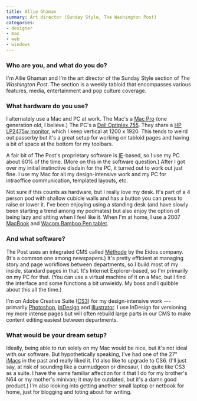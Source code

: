 ```yaml
---
title: Allie Ghaman
summary: Art director (Sunday Style, The Washington Post)
categories:
- designer
- mac
- web
- windows
---
```


### Who are you, and what do you do?

I'm Allie Ghaman and I'm the art director of the Sunday Style section of *The Washington Post*. The section is a weekly tabloid that encompasses various features, media, entertainment and pop culture coverage.

### What hardware do you use?

I alternately use a Mac and PC at work. The Mac's a [Mac Pro][mac-pro] (one generation old, I believe.) The PC's a [Dell Optiplex 755][optiplex-755]. They share a [HP LP2475w monitor][lp2475w], which I keep vertical at 1200 x 1920. This tends to weird out passerby but it's a great setup for working on tabloid pages and having a bit of space at the bottom for my toolbars. 

A fair bit of The Post's proprietary software is [IE][internet-explorer]-based, so I use my PC about 60% of the time. (More on this in the software question.) After I got over my initial instinctive disdain for the PC, it turned out to work out just fine. I use my Mac for all my design-intensive work and my PC for intraoffice communication, templated layouts, etc.

Not sure if this counts as hardware, but I really love my desk. It's part of a 4 person pod with shallow cubicle walls and has a button you can press to raise or lower it. I've been enjoying using a standing desk (and have slowly been starting a trend among my podmates) but also enjoy the option of being lazy and sitting when I feel like it.
When I'm at home, I use a 2007 [MacBook][] and [Wacom Bamboo Pen tablet][bamboo].

### And what software?

The Post uses an integrated CMS called [Méthode][methode] by the Eidos company. (It's a common one among newspapers.) It's pretty efficient at managing story and page workflows between departments, so I build most of my inside, standard pages in that. It's Internet Explorer-based, so I'm primarily on my PC for that. (You can use a virtual machine of it on a Mac, but I find the interface and some functions a bit unwieldy. My boss and I quibble about this all the time.)

I'm on Adobe Creative Suite ([CS3][creative-suite]) for my design-intensive work --- primarily [Photoshop][], [InDesign][] and [Illustrator][]. I use InDesign for versioning my more intense pages but will often rebuild large parts in our CMS to make content editing easiest between departments.

### What would be your dream setup?

Ideally, being able to run solely on my Mac would be nice, but it's not ideal with our software. But hypothetically speaking, I've had one of the 27" [iMacs][imac] in the past and really liked it. I'd also like to upgrade to CS6. (I'll just say, at risk of sounding like a curmudgeon or dinosaur, I do quite like CS3 as a suite. I have the same familiar affection for it that I do for my brother's N64 or my mother's minivan; it may be outdated, but it's a damn good product.) I'm also looking into getting another small laptop or netbook for home, just for blogging and toting about for writing.

[imac]: https://www.apple.com/imac/ "An all-in-one computer."
[optiplex-755]: http://www.dell.com/us/dfb/p/optiplex-755/pd "A tower PC."
[macbook]: https://en.wikipedia.org/wiki/MacBook "A laptop."
[mac-pro]: https://www.apple.com/mac-pro/ "The Intel-based Mac tower computer."
[bamboo]: https://www.wacom.com/en/us/bamboo "Smaller pen/multi-touch tablets."
[lp2475w]: http://h10010.www1.hp.com/wwpc/us/en/sm/WF10a/382087-382087-64283-72270-3884471-3648442.html "A 24 inch LCD monitor."
[illustrator]: https://www.adobe.com/products/illustrator.html "A vector graphics editor."
[indesign]: https://www.adobe.com/products/indesign.html "A desktop/web publishing application."
[internet-explorer]: https://en.wikipedia.org/wiki/Internet_Explorer "A PC web browser."
[methode]: https://www.eidosmedia.com/platform/ "A content management system used by newspapers."
[creative-suite]: https://www.adobe.com/creativecloud.html "A collection of design tools."
[photoshop]: https://www.adobe.com/products/photoshop.html "A bitmap image editor."
